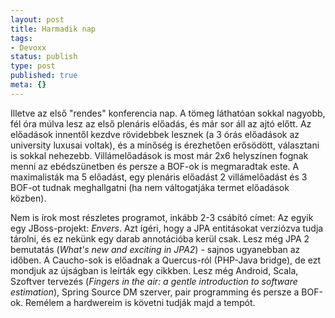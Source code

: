 ```yaml
---
layout: post
title: Harmadik nap
tags:
- Devoxx
status: publish
type: post
published: true
meta: {}
---
```

Illetve az első "rendes" konferencia nap. A tömeg láthatóan sokkal nagyobb,
fél óra múlva lesz az első plenáris előadás, és már sor áll az ajtó előtt. Az
előadások innentől kezdve rövidebbek lesznek (a 3 órás előadások az university
luxusai voltak), és a minőség is érezhetően erősödött, választani is sokkal
nehezebb. Villámelőadások is most már 2x6 helyszínen fognak menni az
ebédszünetben és persze a BOF-ok is megmaradtak este. A maximalisták ma 5
előadást, egy plenáris előadást 2 villámelőadást és 3 BOF-ot tudnak
meghallgatni (ha nem váltogatjáka termet előadások közben).

  
Nem is írok most részletes programot, inkább 2-3 csábító címet: Az egyik egy
JBoss-projekt: _Envers_. Azt ígéri, hogy a JPA entitásokat verziózva tudja
tárolni, és ez nekünk egy darab annotációba kerül csak. Lesz még JPA 2
bemutatás (_What's new and exciting in JPA2_) - sajnos ugyanebban az időben. A
Caucho-sok is előadnak a Quercus-ról (PHP-Java bridge), de ezt mondjuk az
újságban is leírták egy cikkben. Lesz még Android, Scala, Szoftver tervezés
(_Fingers in the air: a gentle introduction to software estimation_), Spring
Source DM szerver, pair programming és persze a BOF-ok. Remélem a hardwereim
is követni tudják majd a tempót.

